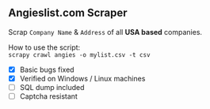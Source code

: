 ## Angieslist.com Scraper

Scrap `Company Name` & `Address` of all **USA based** companies.

How to use the script:<br>
    `scrapy crawl angies -o mylist.csv -t csv`

- [x] Basic bugs fixed
- [x] Verified on Windows / Linux machines
- [ ] SQL dump included
- [ ] Captcha resistant
